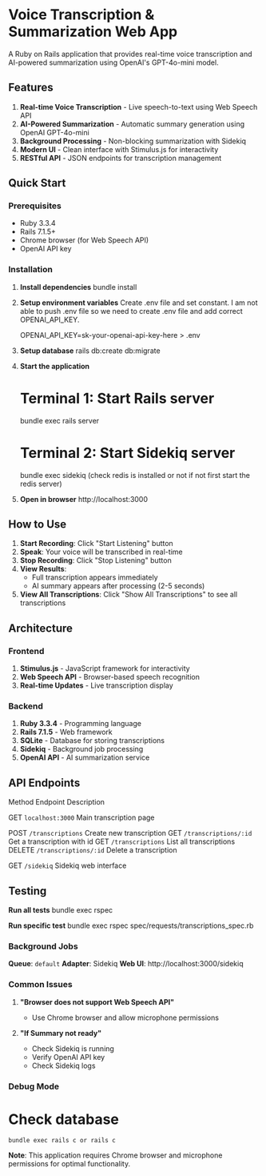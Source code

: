 # Voice Transcription & Summarization Web App

A Ruby on Rails application that provides real-time voice transcription and AI-powered summarization using OpenAI's GPT-4o-mini model.

## Features

1. **Real-time Voice Transcription** - Live speech-to-text using Web Speech API
2. **AI-Powered Summarization** - Automatic summary generation using OpenAI GPT-4o-mini
3. **Background Processing** - Non-blocking summarization with Sidekiq
4. **Modern UI** - Clean interface with Stimulus.js for interactivity
5. **RESTful API** - JSON endpoints for transcription management

## Quick Start

### Prerequisites
- Ruby 3.3.4
- Rails 7.1.5+
- Chrome browser (for Web Speech API)
- OpenAI API key

### Installation

1. **Install dependencies**
   bundle install

2. **Setup environment variables**
    Create .env file and set constant. I am not able to push .env file so we need to create .env file and add correct OPENAI_API_KEY.

    OPENAI_API_KEY=sk-your-openai-api-key-here > .env

3. **Setup database**
   rails db:create db:migrate

4. **Start the application**
   # Terminal 1: Start Rails server
   bundle exec rails server
   
   # Terminal 2: Start Sidekiq server
   bundle exec sidekiq (check redis is installed or not if not first start the redis server)

5. **Open in browser**
   http://localhost:3000

## How to Use

1. **Start Recording**: Click "Start Listening" button
2. **Speak**: Your voice will be transcribed in real-time
3. **Stop Recording**: Click "Stop Listening" button
4. **View Results**: 
   - Full transcription appears immediately
   - AI summary appears after processing (2-5 seconds)
5. **View All Transcriptions**: Click "Show All Transcriptions" to see all transcriptions

## Architecture

### Frontend
1. **Stimulus.js** - JavaScript framework for interactivity
2. **Web Speech API** - Browser-based speech recognition
3. **Real-time Updates** - Live transcription display

### Backend
1. **Ruby 3.3.4** - Programming language
2. **Rails 7.1.5** - Web framework
3. **SQLite** - Database for storing transcriptions
4. **Sidekiq** - Background job processing
5. **OpenAI API** - AI summarization service

## API Endpoints

 Method           Endpoint                  Description 

 GET        `localhost:3000`           Main transcription page 

 POST       `/transcriptions`          Create new transcription 
 GET        `/transcriptions/:id`      Get a transcription with id 
 GET        `/transcriptions`          List all transcriptions 
 DELETE     `/transcriptions/:id`      Delete a transcription 

 GET        `/sidekiq`                 Sidekiq web interface 

## Testing

 **Run all tests**
    bundle exec rspec

 **Run specific test**
    bundle exec rspec spec/requests/transcriptions_spec.rb


### Background Jobs
  **Queue**: `default`
  **Adapter**: Sidekiq
  **Web UI**: http://localhost:3000/sidekiq


### Common Issues

1. **"Browser does not support Web Speech API"**
   - Use Chrome browser and allow microphone permissions

2. **"If Summary not ready"**
   - Check Sidekiq is running
   - Verify OpenAI API key
   - Check Sidekiq logs

### Debug Mode

# Check database
    bundle exec rails c or rails c


**Note**: This application requires Chrome browser and microphone permissions for optimal functionality.
